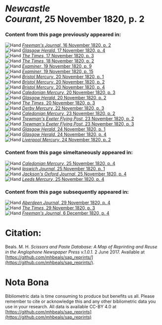 # *Newcastle Courant*, 25 November 1820, p. 2  
  
### Content from this page previously appeared in:  
![Hand](http://scissorsandpaste.net/wp-content/uploads/2017/06/smallhandpointer.png) [*Freeman's Journal*, 16 November 1820, p. 2](https://mhbeals.github.io/sap_html/Freeman's-Journal/Freeman's-Journal-16-November-1820-p-2)  
![Hand](http://scissorsandpaste.net/wp-content/uploads/2017/06/smallhandpointer.png) [*Glasgow Herald*, 17 November 1820, p. 4](https://mhbeals.github.io/sap_html/Glasgow-Herald/Glasgow-Herald-17-November-1820-p-4)  
![Hand](http://scissorsandpaste.net/wp-content/uploads/2017/06/smallhandpointer.png) [*The Times*, 17 November 1820, p. 3](https://mhbeals.github.io/sap_html/The-Times/The-Times-17-November-1820-p-3)  
![Hand](http://scissorsandpaste.net/wp-content/uploads/2017/06/smallhandpointer.png) [*The Times*, 18 November 1820, p. 2](https://mhbeals.github.io/sap_html/The-Times/The-Times-18-November-1820-p-2)  
![Hand](http://scissorsandpaste.net/wp-content/uploads/2017/06/smallhandpointer.png) [*Examiner*, 19 November 1820, p. 9](https://mhbeals.github.io/sap_html/Examiner/Examiner-19-November-1820-p-9)  
![Hand](http://scissorsandpaste.net/wp-content/uploads/2017/06/smallhandpointer.png) [*Examiner*, 19 November 1820, p. 15](https://mhbeals.github.io/sap_html/Examiner/Examiner-19-November-1820-p-15)  
![Hand](http://scissorsandpaste.net/wp-content/uploads/2017/06/smallhandpointer.png) [*Bristol Mercury*, 20 November 1820, p. 1](https://mhbeals.github.io/sap_html/Bristol-Mercury/Bristol-Mercury-20-November-1820-p-1)  
![Hand](http://scissorsandpaste.net/wp-content/uploads/2017/06/smallhandpointer.png) [*Bristol Mercury*, 20 November 1820, p. 2](https://mhbeals.github.io/sap_html/Bristol-Mercury/Bristol-Mercury-20-November-1820-p-2)  
![Hand](http://scissorsandpaste.net/wp-content/uploads/2017/06/smallhandpointer.png) [*Bristol Mercury*, 20 November 1820, p. 4](https://mhbeals.github.io/sap_html/Bristol-Mercury/Bristol-Mercury-20-November-1820-p-4)  
![Hand](http://scissorsandpaste.net/wp-content/uploads/2017/06/smallhandpointer.png) [*Caledonian Mercury*, 20 November 1820, p. 3](https://mhbeals.github.io/sap_html/Caledonian-Mercury/Caledonian-Mercury-20-November-1820-p-3)  
![Hand](http://scissorsandpaste.net/wp-content/uploads/2017/06/smallhandpointer.png) [*Glasgow Herald*, 20 November 1820, p. 2](https://mhbeals.github.io/sap_html/Glasgow-Herald/Glasgow-Herald-20-November-1820-p-2)  
![Hand](http://scissorsandpaste.net/wp-content/uploads/2017/06/smallhandpointer.png) [*The Times*, 20 November 1820, p. 3](https://mhbeals.github.io/sap_html/The-Times/The-Times-20-November-1820-p-3)  
![Hand](http://scissorsandpaste.net/wp-content/uploads/2017/06/smallhandpointer.png) [*Derby Mercury*, 22 November 1820, p. 3](https://mhbeals.github.io/sap_html/Derby-Mercury/Derby-Mercury-22-November-1820-p-3)  
![Hand](http://scissorsandpaste.net/wp-content/uploads/2017/06/smallhandpointer.png) [*Caledonian Mercury*, 23 November 1820, p. 2](https://mhbeals.github.io/sap_html/Caledonian-Mercury/Caledonian-Mercury-23-November-1820-p-2)  
![Hand](http://scissorsandpaste.net/wp-content/uploads/2017/06/smallhandpointer.png) [*Trewman's Exeter Flying Post*, 23 November 1820, p. 2](https://mhbeals.github.io/sap_html/Trewman's-Exeter-Flying-Post/Trewman's-Exeter-Flying-Post-23-November-1820-p-2)  
![Hand](http://scissorsandpaste.net/wp-content/uploads/2017/06/smallhandpointer.png) [*Trewman's Exeter Flying Post*, 23 November 1820, p. 3](https://mhbeals.github.io/sap_html/Trewman's-Exeter-Flying-Post/Trewman's-Exeter-Flying-Post-23-November-1820-p-3)  
![Hand](http://scissorsandpaste.net/wp-content/uploads/2017/06/smallhandpointer.png) [*Glasgow Herald*, 24 November 1820, p. 1](https://mhbeals.github.io/sap_html/Glasgow-Herald/Glasgow-Herald-24-November-1820-p-1)  
![Hand](http://scissorsandpaste.net/wp-content/uploads/2017/06/smallhandpointer.png) [*Glasgow Herald*, 24 November 1820, p. 4](https://mhbeals.github.io/sap_html/Glasgow-Herald/Glasgow-Herald-24-November-1820-p-4)  
![Hand](http://scissorsandpaste.net/wp-content/uploads/2017/06/smallhandpointer.png) [*Liverpool Mercury*, 24 November 1820, p. 2](https://mhbeals.github.io/sap_html/Liverpool-Mercury/Liverpool-Mercury-24-November-1820-p-2)  
  
### Content from this page simeltaneously appeared in:  
![Hand](http://scissorsandpaste.net/wp-content/uploads/2017/06/smallhandpointer.png) [*Caledonian Mercury*, 25 November 1820, p. 4](https://mhbeals.github.io/sap_html/Caledonian-Mercury/Caledonian-Mercury-25-November-1820-p-4)  
![Hand](http://scissorsandpaste.net/wp-content/uploads/2017/06/smallhandpointer.png) [*Ipswich Journal*, 25 November 1820, p. 1](https://mhbeals.github.io/sap_html/Ipswich-Journal/Ipswich-Journal-25-November-1820-p-1)  
![Hand](http://scissorsandpaste.net/wp-content/uploads/2017/06/smallhandpointer.png) [*Jackson's Oxford Journal*, 25 November 1820, p. 4](https://mhbeals.github.io/sap_html/Jackson's-Oxford-Journal/Jackson's-Oxford-Journal-25-November-1820-p-4)  
![Hand](http://scissorsandpaste.net/wp-content/uploads/2017/06/smallhandpointer.png) [*Leeds Mercury*, 25 November 1820, p. 4](https://mhbeals.github.io/sap_html/Leeds-Mercury/Leeds-Mercury-25-November-1820-p-4)  
  
### Content from this page subsequently appeared in:  
![Hand](http://scissorsandpaste.net/wp-content/uploads/2017/06/smallhandpointer.png) [*Aberdeen Journal*, 29 November 1820, p. 4](https://mhbeals.github.io/sap_html/Aberdeen-Journal/Aberdeen-Journal-29-November-1820-p-4)  
![Hand](http://scissorsandpaste.net/wp-content/uploads/2017/06/smallhandpointer.png) [*The Times*, 29 November 1820, p. 3](https://mhbeals.github.io/sap_html/The-Times/The-Times-29-November-1820-p-3)  
![Hand](http://scissorsandpaste.net/wp-content/uploads/2017/06/smallhandpointer.png) [*Freeman's Journal*, 6 December 1820, p. 4](https://mhbeals.github.io/sap_html/Freeman's-Journal/Freeman's-Journal-6-December-1820-p-4)  


# Citation: 

Beals. M. H. *Scissors and Paste Database: A Map of Reprinting and Reuse in the Anglophone Newspaper Press v.1.0.1.* 2 June 2017. Available at [https://github.com/mhbeals/sap_reprints/](https://github.com/mhbeals/sap_reprints/). 

# Nota Bona

Bibliometric data is time consuming to produce but benefits us all. Please remember to cite or acknowledge this and any other bibliometric data you use in your research. All data is available CC-BY 4.0 at [https://github.com/mhbeals/sap_reprints](https://github.com/mhbeals/sap_reprints)